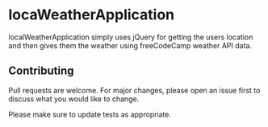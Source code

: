 # locaWeatherApplication

localWeatherApplication simply uses jQuery for getting the users location and then gives them the weather using freeCodeCamp weather API data.

## Contributing

Pull requests are welcome. For major changes, please open an issue first to discuss what you would like to change.

Please make sure to update tests as appropriate.
